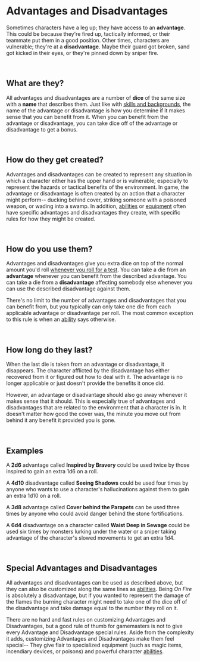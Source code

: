 # Advantages and Disadvantages

Sometimes characters have a leg up; they have access to an **advantage**. This could be because they're fired up, tactically informed, or their teammate put them in a good position. Other times, characters are vulnerable; they're at a **disadvantage**. Maybe their guard got broken, sand got kicked in their eyes, or they're pinned down by sniper fire.

<br/>

## What are they?

All advantages and disadvantages are a number of **dice** of the same size with a **name** that describes them. Just like with [skills and backgrounds](../character/skills.md), the name of the advantage or disadvantage is how you determine if it makes sense that you can benefit from it. When you can benefit from the advantage or disadvantage, you can take dice off of the advantage or disadvantage to get a bonus.

<br/>

## How do they get created?

Advantages and disadvantages can be created to represent any situation in which a character either has the upper hand or is vulnerable; especially to represent the hazards or tactical benefits of the environment. In game, the advantage or disadvantage is often created by an action that a character might perform-- ducking behind cover, striking someone with a poisoned weapon, or wading into a swamp. In addition, [abilities](../character/abilities.md) or [equipment](../character/equipment.md) often have specific advantages and disadvantages they create, with specific rules for how they might be created.

<br/>

## How do you use them?

Advantages and disadvantages give you extra dice on top of the normal amount you'd roll [whenever you roll for a test](tests.md#Resolving-Tests). You can take a die from an **advantage** whenever you can benefit from the described advantage. You can take a die from a **disadvantage** affecting somebody else whenever you can use the described disadvantage against them.

There's no limit to the number of advantages and disadvantages that you can benefit from, but you typically can only take one die from each applicable advantage or disadvantage per roll. The most common exception to this rule is when an [ability](../character/abilities.md) says otherwise.

<br/>

## How long do they last?

When the last die is taken from an advantage or disadvantage, it disappears. The character afflicted by the disadvantage has either recovered from it or figured out how to deal with it. The advantage is no longer applicable or just doesn't provide the benefits it once did.

However, an advantage or disadvantage should also go away whenever it makes sense that it should. This is especially true of advantages and disadvantages that are related to the environment that a character is in. It doesn't matter how good the cover was, the minute you move out from behind it any benefit it provided you is gone.

<br/>

## Examples

A **2d6** advantage called **Inspired by Bravery** could be used twice by those inspired to gain an extra 1d6 on a roll.

A **4d10** disadvantage called **Seeing Shadows** could be used four times by anyone who wants to use a character's hallucinations against them to gain an extra 1d10 on a roll.

A **3d8** advantage called **Cover behind the Parapets** can be used three times by anyone who could avoid danger behind the stone fortifications.

A **6d4** disadvantage on a character called **Waist Deep in Sewage** could be used six times by monsters lurking under the water or a sniper taking advantage of the character's slowed movements to get an extra 1d4.

<br/>

## Special Advantages and Disadvantages

All advantages and disadvantages can be used as described above, but they can also be customized along the same lines as [abilities](../character/abilities.md). Being _On Fire_ is absolutely a disadvantage, but if you wanted to represent the damage of the flames the burning character might need to take one of the dice off of the disadvantage and take damage equal to the number they roll on it.

There are no hard and fast rules on customizing Advantages and Disadvantages, but a good rule of thumb for gamemasters is not to give every Advantage and Disadvantage special rules. Aside from the complexity it adds, customizing Advantages and Disadvantages make them feel special-- They give flair to specialized equipment (such as magic items, incendiary devices, or poisons) and powerful character [abilities](../character/abilities.md).

<br/>